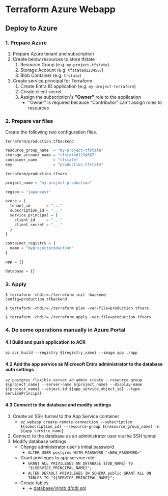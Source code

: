 # Terraform Azure Webapp

## Deploy to Azure

### 1. Prepare Azure
1. Prepare Azure tenant and subscription
2. Create below resources to store tfstate
    1. Resource Group (e.g. `my-project-tfstate`)
    2. Storage Account (e.g. `tfstate01234567`)
    3. Blob Container (e.g. `tfstate`)
3. Create service principal for Terraform
    1. Create Entra ID application (e.g. `my-project-terraform`)
    2. Create client secret
    3. Assign the subscription's **"Owner"** role to the application
        - "Owner" is required because "Contributor" can't assign roles to resources

### 2. Prepare var files
Create the following two configuration files.

`terraform/production.tfbackend`

``` tfvars
resource_group_name  = "my-project-tfstate"
storage_account_name = "tfstate01234567"
container_name       = "tfstate"
key                  = "production.tfstate"
```

`terraform/production.tfvars`

``` tfvars
project_name = "my-project-production"

region = "japaneast"

azure = {
  tenant_id       = "..."
  subscription_id = "..."
  service_principal = {
    client_id     = "..."
    client_secret = "..."
  }
}

container_registry = {
  name = "myprojectproduction"
}

app = {}

database = {}
```

### 3. Apply
``` console
$ terraform -chdir=./terraform init -backend-config=production.tfbackend
```

``` console
$ terraform -chdir=./terraform plan -var-file=production.tfvars
```

``` console
$ terraform -chdir=./terraform apply -var-file=production.tfvars
```

### 4. Do some operations manually in Azure Portal

#### 4.1 Build and push application to ACR
```
az acr build --registry ${registry_name} --image app ./app
```

#### 4.2 Add the app service as Microsoft Entra administrator to the database auth settings
```
az postgres flexible-server ad-admin create --resource-group ${project_name} --server-name ${project_name} --display-name ${project_name} --object-id ${app_service_object_id} --type ServicePrincipal
```

#### 4.3 Connect to the database and modify settings
1. Create an SSH tunnel to the App Service container
    - `az webapp create-remote-connection --subscription ${subscription_id} --resource-group ${resource_group_name} -n ${app_service_name}`
2. Connect to the database as an administrator user via the SSH tunnel
3. Modify database settings
    - Change administrator user's initial password
        - `ALTER USER postgres WITH PASSWORD '<NEW_PASSWORD>'`
    - Grant privileges to app service role
        - `GRANT ALL PRIVILEGES ON DATABASE ${DB_NAME} TO "${SERVICE_PRINCIPAL_NAME}";`
        - `ALTER DEFAULT PRIVILEGES IN SCHEMA public GRANT ALL ON TABLES TO "${SERVICE_PRINCIPAL_NAME}";`
    - Create tables
        - → [database/initdb.d/ddl.sql](database/initdb.d/ddl.sql)

